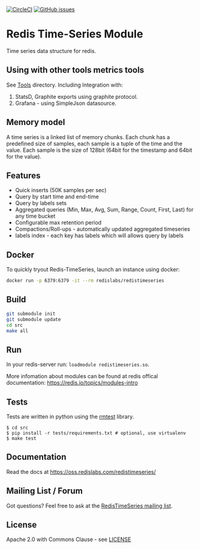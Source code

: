 [![CircleCI](https://circleci.com/gh/RedisLabsModules/RedisTimeSeries/tree/master.svg?style=svg)](https://circleci.com/gh/RedisLabsModules/RedisTimeSeries/tree/master)
[![GitHub issues](https://img.shields.io/github/release/RedisLabsModules/redis-timeseries.svg)](https://github.com/RedisLabsModules/redis-timeseries/releases/latest)

# Redis Time-Series Module
Time series data structure for redis.

## Using with other tools metrics tools
See [Tools](tools/) directory.
Including Integration with:
1. StatsD, Graphite exports using graphite protocol.
2. Grafana - using SimpleJson datasource.

## Memory model
A time series is a linked list of memory chunks.
Each chunk has a predefined size of samples, each sample is a tuple of the time and the value.
Each sample is the size of 128bit (64bit for the timestamp and 64bit for the value).

## Features
* Quick inserts (50K samples per sec)
* Query by start time and end-time
* Query by labels sets
* Aggregated queries (Min, Max, Avg, Sum, Range, Count, First, Last) for any time bucket
* Configurable max retention period
* Compactions/Roll-ups - automatically updated aggregated timeseries
* labels index - each key has labels which will allows query by labels


## Docker

To quickly tryout Redis-TimeSeries, launch an instance using docker:

```sh
docker run -p 6379:6379 -it --rm redislabs/redistimeseries
```

## Build
```bash
git submodule init
git submodule update
cd src
make all
```

## Run
In your redis-server run: `loadmodule redistimeseries.so`.

More infomation about modules can be found at redis offical documentation: https://redis.io/topics/modules-intro

## Tests
Tests are written in python using the [rmtest](https://github.com/RedisLabs/rmtest) library.
```
$ cd src
$ pip install -r tests/requirements.txt # optional, use virtualenv
$ make test
```

## Documentation

Read the docs at https://oss.redislabs.com/redistimeseries/

## Mailing List / Forum

Got questions? Feel free to ask at the [RedisTimeSeries mailing list](https://groups.google.com/forum/#!forum/redistimeseries).

## License

Apache 2.0 with Commons Clause - see [LICENSE](LICENSE)
